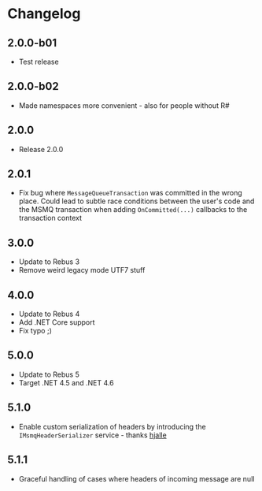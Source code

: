 # Changelog

## 2.0.0-b01

* Test release

## 2.0.0-b02

* Made namespaces more convenient - also for people without R#

## 2.0.0

* Release 2.0.0

## 2.0.1

* Fix bug where `MessageQueueTransaction` was committed in the wrong place. Could lead to subtle race conditions between the user's code and the MSMQ transaction when adding `OnCommitted(...)` callbacks to the transaction context

## 3.0.0

* Update to Rebus 3
* Remove weird legacy mode UTF7 stuff

## 4.0.0

* Update to Rebus 4
* Add .NET Core support
* Fix typo ;)

## 5.0.0

* Update to Rebus 5
* Target .NET 4.5 and .NET 4.6

## 5.1.0

* Enable custom serialization of headers by introducing the `IMsmqHeaderSerializer` service - thanks [hjalle]

## 5.1.1

* Graceful handling of cases where headers of incoming message are null

[hjalle]: https://github.com/hjalle